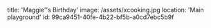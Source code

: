 title: 'Maggie''s Birthday'
image: /assets/xcooking.jpg
location: 'Main playground'
id: 99ca9451-40fe-4b22-bf5b-a0cd7ebc5b9f
